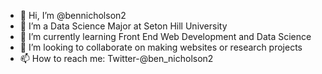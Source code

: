 - 👋 Hi, I’m @bennicholson2
- 👀 I’m a Data Science Major at Seton Hill University
- 🌱 I’m currently learning Front End Web Development and Data Science
- 💞️ I’m looking to collaborate on making websites or research projects
- 📫 How to reach me: Twitter-@ben_nicholson2

<!---
bennicholson2/bennicholson2 is a ✨ special ✨ repository because its `README.md` (this file) appears on your GitHub profile.
You can click the Preview link to take a look at your changes.
--->
